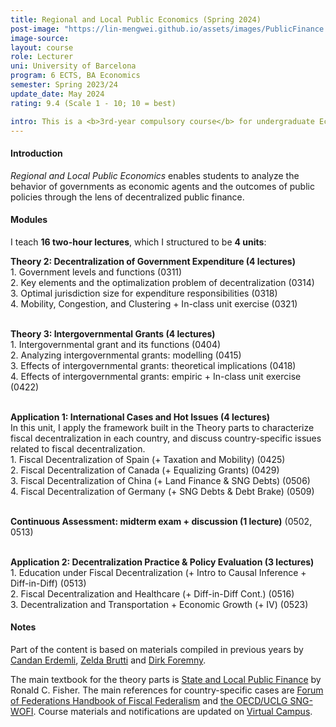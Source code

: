 ```yaml
---
title: Regional and Local Public Economics (Spring 2024)
post-image: "https://lin-mengwei.github.io/assets/images/PublicFinance.webp"
image-source:  
layout: course
role: Lecturer
uni: University of Barcelona
program: 6 ECTS, BA Economics 
semester: Spring 2023/24
update_date: May 2024
rating: 9.4 (Scale 1 - 10; 10 = best)

intro: This is a <b>3rd-year compulsory course</b> for undergraduate Economics majors, blending economic theory, quantitative evidence, and international cases to analyze local public finance.
---
```


#### Introduction
*Regional and Local Public Economics* enables students to analyze the behavior of governments as economic agents and the outcomes of public policies through the lens of decentralized public finance.


#### Modules

I teach **16 two-hour lectures**, which I structured to be **4 units**:

<b>Theory 2: Decentralization of Government Expenditure (4 lectures) </b><br>
	1. Government levels and functions (0311)<br>
	2. Key elements and the optimalization problem of decentralization (0314)<br>
	3. Optimal jurisdiction size for expenditure responsibilities (0318)<br>
	4. Mobility, Congestion, and Clustering + In-class unit exercise (0321)
<br><br>

<b>Theory 3: Intergovernmental Grants (4 lectures)</b> <br>
	1. Intergovernmental grant and its functions (0404)<br>
	2. Analyzing intergovernmental grants: modelling (0415)<br>
	3. Effects of intergovernmental grants: theoretical implications (0418)<br>
	4. Effects of intergovernmental grants: empiric + In-class unit exercise (0422)
<br><br>

<b>Application 1: International Cases and Hot Issues (4 lectures)</b> <br>
In this unit, I apply the framework built in the Theory parts to characterize fiscal decentralization in each country, and discuss country-specific issues related to fiscal decentralization. <br>
	1. Fiscal Decentralization of Spain (+ Taxation and Mobility) (0425)<br>
	2. Fiscal Decentralization of Canada (+ Equalizing Grants) (0429)<br>
	3. Fiscal Decentralization of China (+ Land Finance & SNG Debts) (0506) <br>
	4. Fiscal Decentralization of Germany (+ SNG Debts & Debt Brake) (0509)
<br><br>

<b>Continuous Assessment: midterm exam + discussion (1 lecture)</b> (0502, 0513)
<br><br>

<b>Application 2: Decentralization Practice & Policy Evaluation (3 lectures) </b> <br>
	1. Education under Fiscal Decentralization (+ Intro to Causal Inference + Diff-in-Diff) (0513) <br> 
	2. Fiscal Decentralization and Healthcare (+ Diff-in-Diff Cont.) (0516) <br> 
	3. Decentralization and Transportation + Economic Growth (+ IV) (0523) <br> 

#### Notes

Part of the content is based on materials compiled in previous years by [Candan Erdemli](https://candanerdemli.com/), [Zelda Brutti](https://sites.google.com/site/zeldabrutti/) and [Dirk Foremny](http://foremny.eu/).

The main textbook for the theory parts is [State and Local Public Finance](https://www.routledge.com/State-and-Local-Public-Finance/Fisher/p/book/9780367467234) by Ronald C. Fisher. The main references for country-specific cases are [Forum of Federations Handbook of Fiscal Federalism](https://forumfed.org/wp-content/uploads/2023/08/978-3-030-97258-5-3.pdf) and [the OECD/UCLG SNG-WOFI](www.sng-wofi.org/country-profiles/). Course materials and notifications are updated on [Virtual Campus](https://campusvirtual.ub.edu/course/view.php?id=68724).